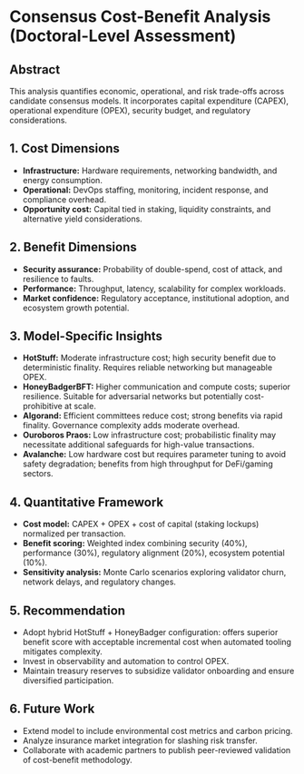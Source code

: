 # Consensus Cost-Benefit Analysis (Doctoral-Level Assessment)

## Abstract
This analysis quantifies economic, operational, and risk trade-offs across candidate consensus models. It incorporates capital expenditure (CAPEX), operational expenditure (OPEX), security budget, and regulatory considerations.

## 1. Cost Dimensions
- **Infrastructure:** Hardware requirements, networking bandwidth, and energy consumption.
- **Operational:** DevOps staffing, monitoring, incident response, and compliance overhead.
- **Opportunity cost:** Capital tied in staking, liquidity constraints, and alternative yield considerations.

## 2. Benefit Dimensions
- **Security assurance:** Probability of double-spend, cost of attack, and resilience to faults.
- **Performance:** Throughput, latency, scalability for complex workloads.
- **Market confidence:** Regulatory acceptance, institutional adoption, and ecosystem growth potential.

## 3. Model-Specific Insights
- **HotStuff:** Moderate infrastructure cost; high security benefit due to deterministic finality. Requires reliable networking but manageable OPEX.
- **HoneyBadgerBFT:** Higher communication and compute costs; superior resilience. Suitable for adversarial networks but potentially cost-prohibitive at scale.
- **Algorand:** Efficient committees reduce cost; strong benefits via rapid finality. Governance complexity adds moderate overhead.
- **Ouroboros Praos:** Low infrastructure cost; probabilistic finality may necessitate additional safeguards for high-value transactions.
- **Avalanche:** Low hardware cost but requires parameter tuning to avoid safety degradation; benefits from high throughput for DeFi/gaming sectors.

## 4. Quantitative Framework
- **Cost model:** CAPEX + OPEX + cost of capital (staking lockups) normalized per transaction.
- **Benefit scoring:** Weighted index combining security (40%), performance (30%), regulatory alignment (20%), ecosystem potential (10%).
- **Sensitivity analysis:** Monte Carlo scenarios exploring validator churn, network delays, and regulatory changes.

## 5. Recommendation
- Adopt hybrid HotStuff + HoneyBadger configuration: offers superior benefit score with acceptable incremental cost when automated tooling mitigates complexity.
- Invest in observability and automation to control OPEX.
- Maintain treasury reserves to subsidize validator onboarding and ensure diversified participation.

## 6. Future Work
- Extend model to include environmental cost metrics and carbon pricing.
- Analyze insurance market integration for slashing risk transfer.
- Collaborate with academic partners to publish peer-reviewed validation of cost-benefit methodology.
